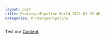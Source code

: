 ```yaml
---
layout: post
title: PrototypePipeline Build_2021-01-26-40
categories: PrototypePipeline
---
```

Test our [Content](https://github.com/Nowhere-Know-How/PipelinePrototype-Releases/releases/download/latest-master/Build_2021-01-26-40.zip).

